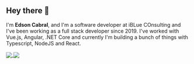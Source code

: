 ## Hey there 👋

I'm **Edson Cabral**, and I'm a software developer at iBLue COnsulting and I've been working as a full stack developer since 2019. I've worked with Vue.js, Angular, .NET Core and currently I'm building a bunch of things with Typescript, NodeJS and React.


<a href="https://e2cabral.github.io/">
  <img align="center" src="https://github-readme-stats.vercel.app/api?username=e2cabral&show_icons=true&hide=issues&theme=gruvbox" />
</a>

<a href="https://e2cabral.github.io/">
  <img align="center" src="https://github-readme-stats.vercel.app/api/top-langs/?username=e2cabral&layout=compact&theme=gruvbox" />
</a>

<!--
**e2cabral/e2cabral** is a ✨ _special_ ✨ repository because its `README.md` (this file) appears on your GitHub profile.

Here are some ideas to get you started:

- 🔭 I’m currently working on ...
- 🌱 I’m currently learning ...
- 👯 I’m looking to collaborate on ...
- 🤔 I’m looking for help with ...
- 💬 Ask me about ...
- 📫 How to reach me: ...
- 😄 Pronouns: ...
- ⚡ Fun fact: ...
-->
